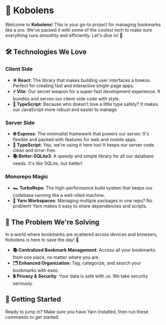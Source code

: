 # 🚀 Kobolens

Welcome to **Kobolens**! This is your go-to project for managing bookmarks like a pro. We've packed it with some of the coolest tech to make sure everything runs smoothly and efficiently. Let's dive in! 🌊

## 🛠️ Technologies We Love

### Client Side
- **⚛️ React**: The library that makes building user interfaces a breeze. Perfect for creating fast and interactive single-page apps.
- **⚡ Vite**: Our secret weapon for a super-fast development experience. It bundles and serves our client-side code with style.
- **📝 TypeScript**: Because who doesn't love a little type safety? It makes our JavaScript more robust and easier to manage.

### Server Side
- **🌐 Express**: The minimalist framework that powers our server. It's flexible and packed with features for web and mobile apps.
- **📝 TypeScript**: Yep, we're using it here too! It keeps our server code clean and error-free.
- **📚 Better-SQLite3**: A speedy and simple library for all our database needs. It's like SQLite, but better!

### Monorepo Magic
- **🏎️ TurboRepo**: The high-performance build system that keeps our codebase running like a well-oiled machine.
- **🧶 Yarn Workspaces**: Managing multiple packages in one repo? No problem! Yarn makes it easy to share dependencies and scripts.

## 🧩 The Problem We're Solving

In a world where bookmarks are scattered across devices and browsers, Kobolens is here to save the day! 🌟

- **📚 Centralized Bookmark Management**: Access all your bookmarks from one place, no matter where you are.
- **🗂️ Enhanced Organization**: Tag, categorize, and search your bookmarks with ease.
- **🔒 Privacy & Security**: Your data is safe with us. We take security seriously.

## 🚀 Getting Started

Ready to jump in? Make sure you have Yarn installed, then run these commands to get started: